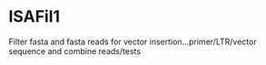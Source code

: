 # ISAFil1
Filter fasta and fasta reads for vector insertion...primer/LTR/vector sequence and combine reads/tests
